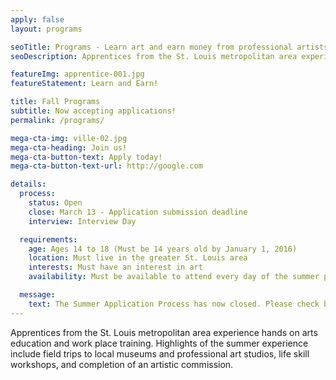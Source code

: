 ```yaml
---
apply: false
layout: programs

seoTitle: Programs - Learn art and earn money from professional artists
seoDescription: Apprentices from the St. Louis metropolitan area experience hands on arts education and work place training.

featureImg: apprentice-001.jpg
featureStatement: Learn and Earn!

title: Fall Programs
subtitle: Now accepting applications!
permalink: /programs/

mega-cta-img: ville-02.jpg
mega-cta-heading: Join us!
mega-cta-button-text: Apply today!
mega-cta-button-text-url: http://google.com

details:
  process:
    status: Open
    close: March 13 - Application submission deadline
    interview: Interview Day

  requirements:
    age: Ages 14 to 18 (Must be 14 years old by January 1, 2016)
    location: Must live in the greater St. Louis area
    interests: Must have an interest in art
    availability: Must be available to attend every day of the summer program (Monday-Friday, 6 weeks, 10 am to 3 pm)

  message:
    text: The Summer Application Process has now closed. Please check back for additional fall opportunities announced in July.
---
```


Apprentices from the St. Louis metropolitan area experience hands on arts education and work place training. Highlights of the summer experience include field trips to local museums and professional art studios, life skill workshops, and completion of an artistic commission.
